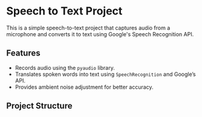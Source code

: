 # Speech to Text Project
This is a simple speech-to-text project that captures audio from a microphone and converts it to text using Google's Speech Recognition API.

## Features
- Records audio using the `pyaudio` library.
- Translates spoken words into text using `SpeechRecognition` and Google’s API.
- Provides ambient noise adjustment for better accuracy.

## Project Structure
